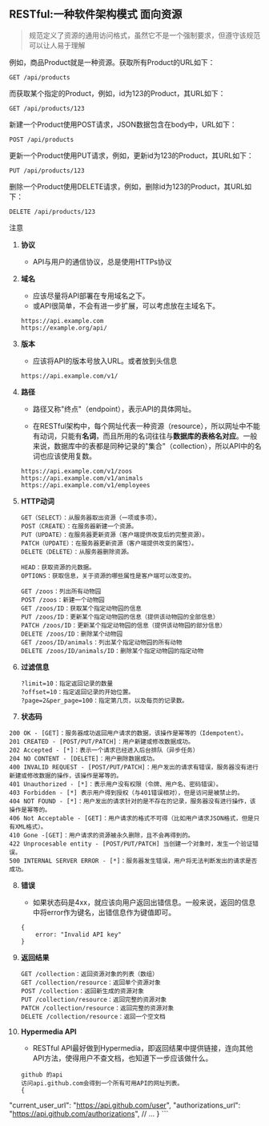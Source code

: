 ## RESTful:一种软件架构模式  面向资源

> 规范定义了资源的通用访问格式，虽然它不是一个强制要求，但遵守该规范可以让人易于理解

例如，商品Product就是一种资源。获取所有Product的URL如下：

```
GET /api/products
```

而获取某个指定的Product，例如，id为123的Product，其URL如下：

```
GET /api/products/123
```
新建一个Product使用POST请求，JSON数据包含在body中，URL如下：

```
POST /api/products
```

更新一个Product使用PUT请求，例如，更新id为123的Product，其URL如下：

```
PUT /api/products/123
```
删除一个Product使用DELETE请求，例如，删除id为123的Product，其URL如下：

```
DELETE /api/products/123
```


注意

1. **协议**

    - API与用户的通信协议，总是使用HTTPs协议
2. **域名**

    - 应该尽量将API部署在专用域名之下。
    - 或API很简单，不会有进一步扩展，可以考虑放在主域名下。
  
    ```
    https://api.example.com
    https://example.org/api/
    ```
3. **版本**
   
    - 应该将API的版本号放入URL。或者放到头信息
    
    ```
    https://api.example.com/v1/
    ```

4. **路径**
   
    - 路径又称"终点"（endpoint），表示API的具体网址。

    - 在RESTful架构中，每个网址代表一种资源（resource），所以网址中不能有动词，只能有**名词**，而且所用的名词往往与**数据库的表格名对应**。一般来说，数据库中的表都是同种记录的"集合"（collection），所以API中的名词也应该使用复数。
  
    ```
    https://api.example.com/v1/zoos
    https://api.example.com/v1/animals
    https://api.example.com/v1/employees
    ```

5. **HTTP动词**

    ```
    GET（SELECT）：从服务器取出资源（一项或多项）。
    POST（CREATE）：在服务器新建一个资源。
    PUT（UPDATE）：在服务器更新资源（客户端提供改变后的完整资源）。
    PATCH（UPDATE）：在服务器更新资源（客户端提供改变的属性）。
    DELETE（DELETE）：从服务器删除资源。

    HEAD：获取资源的元数据。
    OPTIONS：获取信息，关于资源的哪些属性是客户端可以改变的。
    ```

    ```
    GET /zoos：列出所有动物园
    POST /zoos：新建一个动物园
    GET /zoos/ID：获取某个指定动物园的信息
    PUT /zoos/ID：更新某个指定动物园的信息（提供该动物园的全部信息）
    PATCH /zoos/ID：更新某个指定动物园的信息（提供该动物园的部分信息）
    DELETE /zoos/ID：删除某个动物园
    GET /zoos/ID/animals：列出某个指定动物园的所有动物
    DELETE /zoos/ID/animals/ID：删除某个指定动物园的指定动物
    
    ```
6. **过滤信息**
    
    ```
    ?limit=10：指定返回记录的数量
    ?offset=10：指定返回记录的开始位置。
    ?page=2&per_page=100：指定第几页，以及每页的记录数。
    ```
7. **状态码**

```
200 OK - [GET]：服务器成功返回用户请求的数据，该操作是幂等的（Idempotent）。
201 CREATED - [POST/PUT/PATCH]：用户新建或修改数据成功。
202 Accepted - [*]：表示一个请求已经进入后台排队（异步任务）
204 NO CONTENT - [DELETE]：用户删除数据成功。
400 INVALID REQUEST - [POST/PUT/PATCH]：用户发出的请求有错误，服务器没有进行新建或修改数据的操作，该操作是幂等的。
401 Unauthorized - [*]：表示用户没有权限（令牌、用户名、密码错误）。
403 Forbidden - [*] 表示用户得到授权（与401错误相对），但是访问是被禁止的。
404 NOT FOUND - [*]：用户发出的请求针对的是不存在的记录，服务器没有进行操作，该操作是幂等的。
406 Not Acceptable - [GET]：用户请求的格式不可得（比如用户请求JSON格式，但是只有XML格式）。
410 Gone -[GET]：用户请求的资源被永久删除，且不会再得到的。
422 Unprocesable entity - [POST/PUT/PATCH] 当创建一个对象时，发生一个验证错误。
500 INTERNAL SERVER ERROR - [*]：服务器发生错误，用户将无法判断发出的请求是否成功。
```

8. **错误**

    - 如果状态码是4xx，就应该向用户返回出错信息。一般来说，返回的信息中将error作为键名，出错信息作为键值即可。

    ```
    {
        error: "Invalid API key"
    }
    ```
9. **返回结果**

    ```
    GET /collection：返回资源对象的列表（数组）
    GET /collection/resource：返回单个资源对象
    POST /collection：返回新生成的资源对象
    PUT /collection/resource：返回完整的资源对象
    PATCH /collection/resource：返回完整的资源对象
    DELETE /collection/resource：返回一个空文档
    ```
10. **Hypermedia API**
    - RESTful API最好做到Hypermedia，即返回结果中提供链接，连向其他API方法，使得用户不查文档，也知道下一步应该做什么。
    
    ```
    github 的api
    访问api.github.com会得到一个所有可用API的网址列表。
    {
  "current_user_url": "https://api.github.com/user",
  "authorizations_url": "https://api.github.com/authorizations",
  // ...
}
    ```